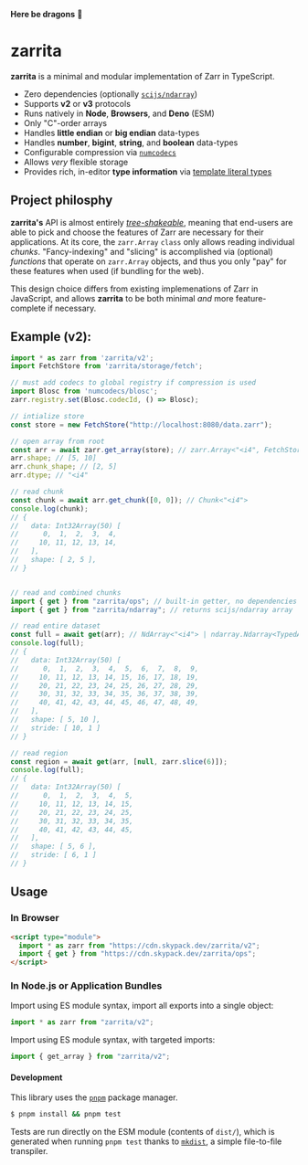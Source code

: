 **Here be dragons** 🐉

# zarrita

**zarrita** is a minimal and modular implementation of Zarr in TypeScript.

- Zero dependencies (optionally [`scijs/ndarray`](https://github.com/scijs/ndarray))
- Supports **v2** or **v3** protocols 
- Runs natively in **Node**, **Browsers**, and **Deno** (ESM)
- Only "C"-order arrays
- Handles **little endian** or **big endian** data-types
- Handles **number**, **bigint**, **string**, and **boolean** data-types
- Configurable compression via [`numcodecs`](https://github.com/manzt/numcodecs.js)
- Allows _very_ flexible storage
- Provides rich, in-editor **type information** via [template literal types](https://www.typescriptlang.org/docs/handbook/2/template-literal-types.html)

## Project philosphy

**zarrita's** API is almost entirely [_tree-shakeable_](https://developer.mozilla.org/en-US/docs/Glossary/Tree_shaking), 
meaning that end-users are able to pick and choose the features of Zarr are necessary
for their applications. At its core, the `zarr.Array` `class` only allows reading individual
_chunks_. "Fancy-indexing" and "slicing" is accomplished via (optional) _functions_ that 
operate on `zarr.Array` objects, and thus you only "pay" for these features when used
(if bundling for the web).

This design choice differs from existing implemenations of Zarr in JavaScript, and
allows **zarrita** to be both minimal _and_ more feature-complete if necessary.

## Example (v2):

```javascript
import * as zarr from 'zarrita/v2';
import FetchStore from 'zarrita/storage/fetch';

// must add codecs to global registry if compression is used
import Blosc from 'numcodecs/blosc';
zarr.registry.set(Blosc.codecId, () => Blosc);

// intialize store
const store = new FetchStore("http://localhost:8080/data.zarr");

// open array from root
const arr = await zarr.get_array(store); // zarr.Array<"<i4", FetchStore, "/">
arr.shape; // [5, 10]
arr.chunk_shape; // [2, 5]
arr.dtype; // "<i4"

// read chunk
const chunk = await arr.get_chunk([0, 0]); // Chunk<"<i4">
console.log(chunk);
// {
//   data: Int32Array(50) [
//      0,  1,  2,  3,  4,
//     10, 11, 12, 13, 14,
//   ],
//   shape: [ 2, 5 ],
// }


// read and combined chunks
import { get } from "zarrita/ops"; // built-in getter, no dependencies
import { get } from "zarrita/ndarray"; // returns scijs/ndarray array

// read entire dataset
const full = await get(arr); // NdArray<"<i4"> | ndarray.Ndarray<TypedArray<"<i4">>
console.log(full);
// {
//   data: Int32Array(50) [
//      0,  1,  2,  3,  4,  5,  6,  7,  8,  9,
//     10, 11, 12, 13, 14, 15, 16, 17, 18, 19,
//     20, 21, 22, 23, 24, 25, 26, 27, 28, 29,
//     30, 31, 32, 33, 34, 35, 36, 37, 38, 39,
//     40, 41, 42, 43, 44, 45, 46, 47, 48, 49,
//   ],
//   shape: [ 5, 10 ],
//   stride: [ 10, 1 ]
// }

// read region
const region = await get(arr, [null, zarr.slice(6)]);
console.log(full);
// {
//   data: Int32Array(50) [
//      0,  1,  2,  3,  4,  5,
//     10, 11, 12, 13, 14, 15,
//     20, 21, 22, 23, 24, 25,
//     30, 31, 32, 33, 34, 35,
//     40, 41, 42, 43, 44, 45,
//   ],
//   shape: [ 5, 6 ],
//   stride: [ 6, 1 ]
// }
```

## Usage

### In Browser

```html
<script type="module">
  import * as zarr from "https://cdn.skypack.dev/zarrita/v2";
  import { get } from "https://cdn.skypack.dev/zarrita/ops";
</script>
```

### In Node.js or Application Bundles

Import using ES module syntax, import all exports into a single object:

```javascript
import * as zarr from "zarrita/v2";
```

Import using ES module syntax, with targeted imports:

```javascript
import { get_array } from "zarrita/v2";
```

#### Development

This library uses the [`pnpm`](https://pnpm.io/) package manager.

```bash
$ pnpm install && pnpm test
```

Tests are run directly on the ESM module (contents of `dist/`), which is generated when
running `pnpm test` thanks to [`mkdist`](https://github.com/unjs/mkdist), a simple
file-to-file transpiler.
